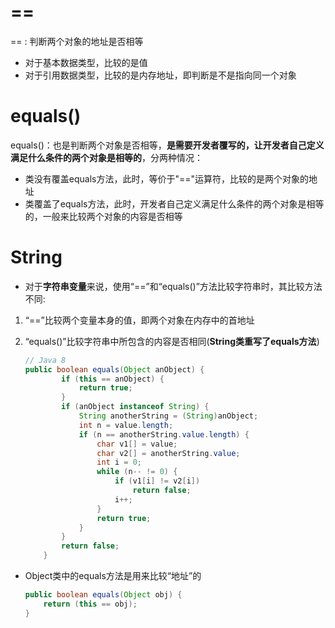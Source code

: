 # ==

== : 判断两个对象的地址是否相等

- 对于基本数据类型，比较的是值
- 对于引用数据类型，比较的是内存地址，即判断是不是指向同一个对象

# equals()

equals()：也是判断两个对象是否相等，**是需要开发者覆写的，让开发者自己定义满足什么条件的两个对象是相等的**，分两种情况：

- 类没有覆盖equals方法，此时，等价于"=="运算符，比较的是两个对象的地址
- 类覆盖了equals方法，此时，开发者自己定义满足什么条件的两个对象是相等的，一般来比较两个对象的内容是否相等

# String

- 对于**字符串变量**来说，使用“==”和“equals()”方法比较字符串时，其比较方法不同:

1. 	“==”比较两个变量本身的值，即两个对象在内存中的首地址

2. “equals()”比较字符串中所包含的内容是否相同(**String类重写了equals方法**)

   ```java
   // Java 8
   public boolean equals(Object anObject) {
           if (this == anObject) {
               return true;
           }
           if (anObject instanceof String) {
               String anotherString = (String)anObject;
               int n = value.length;
               if (n == anotherString.value.length) {
                   char v1[] = value;
                   char v2[] = anotherString.value;
                   int i = 0;
                   while (n-- != 0) {
                       if (v1[i] != v2[i])
                           return false;
                       i++;
                   }
                   return true;
               }
           }
           return false;
       }
   ```

- Object类中的equals方法是用来比较“地址”的

  ```java
  public boolean equals(Object obj) {
      return (this == obj);
  }
  ```

  